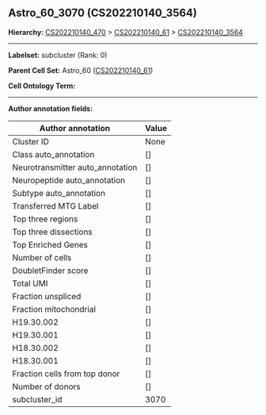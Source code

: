 ## Astro_60_3070 (CS202210140_3564)
<b>Hierarchy: </b>
[CS202210140_470](https://purl.brain-bican.org/taxonomy/CS202210140#CS202210140_470) >
[CS202210140_61](https://purl.brain-bican.org/taxonomy/CS202210140#CS202210140_61) >
[CS202210140_3564](https://purl.brain-bican.org/taxonomy/CS202210140#CS202210140_3564)

---


**Labelset:** subcluster (Rank: 0)

**Parent Cell Set:** Astro_60 ([CS202210140_61](https://purl.brain-bican.org/taxonomy/CS202210140#CS202210140_61))



**Cell Ontology Term:** 

[MARKER GENES.]: #


---

[TRANSFERRED ANNOTATIONS.]: #


[AUTHOR ANNOTATION FIELDS.]: #


**Author annotation fields:**

| Author annotation | Value |
|-------------------|-------|
|Cluster ID|None|
|Class auto_annotation|[]|
|Neurotransmitter auto_annotation|[]|
|Neuropeptide auto_annotation|[]|
|Subtype auto_annotation|[]|
|Transferred MTG Label|[]|
|Top three regions|[]|
|Top three dissections|[]|
|Top Enriched Genes|[]|
|Number of cells|[]|
|DoubletFinder score|[]|
|Total UMI|[]|
|Fraction unspliced|[]|
|Fraction mitochondrial|[]|
|H19.30.002|[]|
|H19.30.001|[]|
|H18.30.002|[]|
|H18.30.001|[]|
|Fraction cells from top donor|[]|
|Number of donors|[]|
|subcluster_id|3070|
